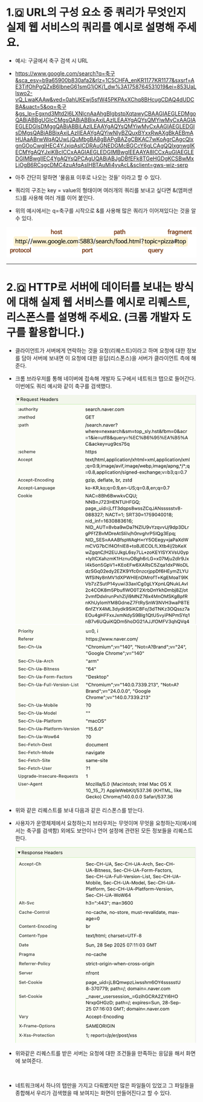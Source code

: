 # 1.🇶 URL의 구성 요소 중 쿼리가 무엇인지 실제 웹 서비스의 쿼리를 예시로 설명해 주세요.<br/>

- 예시: 구글에서 축구 검색 시 URL
- <https://www.google.com/search?q=축구&sca_esv=b9a65900b830afa2&rlz=1C5CHFA_enKR1177KR1177&sxsrf=AE3TifOhPgQZxB6IbneG61smG1jOKj1_dw%3A1758764531019&ei=853UaLlswo2-vQ_LwaKAAw&ved=0ahUKEwj5sfW45PKPAxXChq8BHcugCDAQ4dUDCBA&uact=5&oq=축구&gs_lp=Egxnd3Mtd2l6LXNlcnAaAhgBIgbstpXqtawyCBAAGIAEGLEDMgoQABiABBgUGIcCMgsQABiABBixAxiLAzILEAAYgAQYsQMYiwMyCxAAGIAEGLEDGIsDMggQABiABBiLAzILEAAYgAQYsQMYiwMyCxAAGIAEGLEDGIsDMgsQABiABBixAxiLAzIIEAAYgAQYiwNIyBZQuxBYxxRwAXgBkAEBmAHUAaABrwWqAQUwLjQuMbgBA8gBAPgBAZgCBKAC7wKoAgrCAgcQIxgnGOoCwgIHEC4YJxjqAsICDRAuGNEDGMcBGCcY6gLCAgQQIxgnwgIKECMYgAQYJxiKBcICCxAAGIAEGLEDGIMBwgIEEAAYA8ICCxAuGIAEGLEDGIMBwgIIEC4YgAQYsQPCAgUQABiABJgDBfEFk8TGeHGDgKCSBwMxLjOgB6RCsgcDMC4zuAfqAsIHBTAuMi4yyAcL&sclient=gws-wiz-serp>
  <br/>

- 아주 간단히 말하면 '물음표 이후로 나오는 것들' 이라고 할 수 있다.
- 쿼리의 구조는 key = value의 형태이며 여러개의 쿼리를 보내고 싶다면 &(앰퍼샌드)를 사용해 여러 개를 이어 붙인다.
- 위의 예시에서는 q=축구를 시작으로 &를 사용해 많은 쿼리가 이어져있다는 것을 알 수 있다.
  <br/>

![URL구성요소](./URL.png)

---

# 2.🇶 HTTP로 서버에 데이터를 보내는 방식에 대해 실제 웹 서비스를 예시로 리퀘스트, 리스폰스를 설명해 주세요. (크롬 개발자 도구를 활용합니다.)<br/>

- 클라이언트가 서버에게 연락하는 것을 요청(리퀘스트)이라고 하며 요청에 대한 정보를 담아 서버에 보내면 이 요청에 대한 응답(리스폰스)을 서버가 클라이언트 측에 해준다.
- 크롬 브라우저를 통해 네이버에 접속해 개발자 도구에서 네트워크 탭으로 들어간다. 이번에도 쿼리 예시와 같이 축구를 검색했다.

  ![리퀘스트](./request1.png)
  ![리퀘스트](./request2.png)
  <br/>

- 위와 같은 리퀘스트를 보내 다음과 같은 리스폰스를 받는다.
- 사용자가 운영체제에서 요청하는지 브라우저는 무엇이며 무엇을 요청하는지(예시에서는 축구를 검색함) 외에도 보안이나 언어 설정에 관련된 모든 정보들을 리퀘스트한다.

  ![리스폰스](./response.png)
  <br/>

- 위와같은 리퀘스트를 받은 서버는 요청에 대한 조건들을 만족하는 응답을 해서 화면에 보여준다.

<br/>

- 네트워크에서 하나의 탭만을 가지고 다뤄봤지만 많은 파일들이 있었고 그 파일들을 종합해서 우리가 검색했을 때 보여지는 화면이 만들어진다고 할 수 있다.
